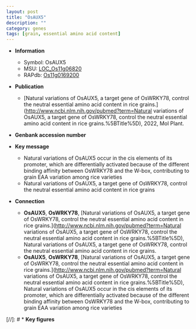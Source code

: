 ```yaml
---
layout: post
title: "OsAUX5"
description: ""
category: genes
tags: [grain, essential amino acid content]
---
```


* **Information**  
    + Symbol: OsAUX5  
    + MSU: [LOC_Os11g06820](http://rice.uga.edu/cgi-bin/ORF_infopage.cgi?orf=LOC_Os11g06820)  
    + RAPdb: [Os11g0169200](http://rapdb.dna.affrc.go.jp/viewer/gbrowse_details/irgsp1?name=Os11g0169200)  

* **Publication**  
    + [Natural variations of OsAUX5, a target gene of OsWRKY78, control the neutral essential amino acid content in rice grains.](http://www.ncbi.nlm.nih.gov/pubmed?term=Natural variations of OsAUX5, a target gene of OsWRKY78, control the neutral essential amino acid content in rice grains.%5BTitle%5D), 2022, Mol Plant.

* **Genbank accession number**  

* **Key message**  
    + Natural variations of OsAUX5 occur in the cis elements of its promoter, which are differentially activated because of the different binding affinity between OsWRKY78 and the W-box, contributing to grain EAA variation among rice varieties
    + Natural variations of OsAUX5, a target gene of OsWRKY78, control the neutral essential amino acid content in rice grains

* **Connection**  
    + __OsAUX5__, __OsWRKY78__, [Natural variations of OsAUX5, a target gene of OsWRKY78, control the neutral essential amino acid content in rice grains.](http://www.ncbi.nlm.nih.gov/pubmed?term=Natural variations of OsAUX5, a target gene of OsWRKY78, control the neutral essential amino acid content in rice grains.%5BTitle%5D), Natural variations of OsAUX5, a target gene of OsWRKY78, control the neutral essential amino acid content in rice grains.
    + __OsAUX5__, __OsWRKY78__, [Natural variations of OsAUX5, a target gene of OsWRKY78, control the neutral essential amino acid content in rice grains.](http://www.ncbi.nlm.nih.gov/pubmed?term=Natural variations of OsAUX5, a target gene of OsWRKY78, control the neutral essential amino acid content in rice grains.%5BTitle%5D),  Natural variations of OsAUX5 occur in the cis elements of its promoter, which are differentially activated because of the different binding affinity between OsWRKY78 and the W-box, contributing to grain EAA variation among rice varieties

[//]: # * **Key figures**  


